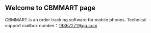 ## Welcome to CBMMART page

CBMMART is an order tracking software for mobile phones.
Technical support mailbox number：19367271@qq.com
